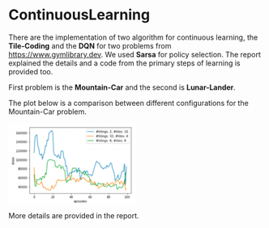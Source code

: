 # ContinuousLearning

There are the implementation of two algorithm for continuous learning, the **Tile-Coding** and the **DQN** for two problems from https://www.gymlibrary.dev. We used **Sarsa** for policy selection. The report explained the details and a code from the primary steps of learning is provided too. 

First problem is the **Mountain-Car** and the second is **Lunar-Lander**.

The plot below is a comparison between different configurations for the Mountain-Car problem. 

<img src="./different_conf.jpg"  width=50% height=50% align="center">

More details are provided in the report.
